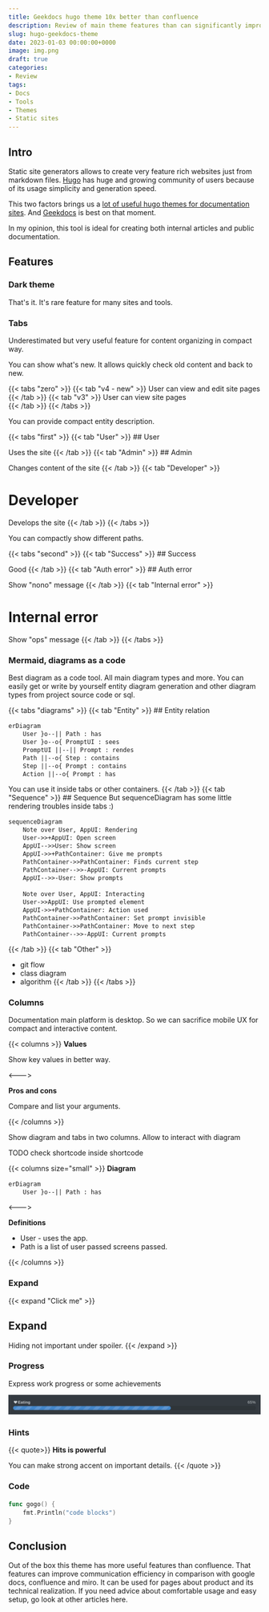 ```yaml
---
title: Geekdocs hugo theme 10x better than confluence
description: Review of main theme features than can significantly improve your team communication
slug: hugo-geekdocs-theme
date: 2023-01-03 00:00:00+0000
image: img.png
draft: true
categories:
- Review
tags:
- Docs
- Tools
- Themes
- Static sites
---
```


## Intro

Static site generators allows to create very feature rich websites just from markdown files.
[Hugo](https://gohugo.io/) has huge and growing community of users because of its usage simplicity and generation speed. 

This two factors brings us a [lot of useful hugo themes for documentation sites](https://themes.gohugo.io/tags/docs/). And [Geekdocs](https://geekdocs.de/) is best on that moment.  

In my opinion, this tool is ideal for creating both internal articles and public documentation.

## Features

### Dark theme

That's it. It's rare feature for many sites and tools.

### Tabs

Underestimated but very useful feature for content organizing in compact way.

You can show what's new. It allows quickly check old content and back to new.

{{< tabs "zero" >}}
{{< tab "v4 - new" >}} User can view and edit site pages 
{{< /tab >}}
{{< tab "v3" >}} User can view site pages  
{{< /tab >}}
{{< /tabs >}}


You can provide compact entity description.

{{< tabs "first" >}}
{{< tab "User" >}} ## User
 
Uses the site 
{{< /tab >}}
{{< tab "Admin" >}} ## Admin

Changes content of the site 
{{< /tab >}}
{{< tab "Developer" >}} 
# Developer 

Develops the site
{{< /tab >}}
{{< /tabs >}}

You can compactly show different paths.

{{< tabs "second" >}}
{{< tab "Success" >}} ## Success
 
Good
{{< /tab >}}
{{< tab "Auth error" >}} ## Auth error

Show "nono" message
{{< /tab >}}
{{< tab "Internal error" >}} 
# Internal error 

Show "ops" message
{{< /tab >}}
{{< /tabs >}}

### Mermaid, diagrams as a code

Best diagram as a code tool. All main diagram types and more. You can easily get or write by yourself entity diagram generation and other diagram types from project source code or sql.

{{< tabs "diagrams" >}}
{{< tab "Entity" >}} ## Entity relation

```mermaid
erDiagram
    User }o--|| Path : has
    User }o--o{ PromptUI : sees
    PromptUI ||--|| Prompt : rendes
    Path ||--o{ Step : contains
    Step ||--o{ Prompt : contains
    Action ||--o{ Prompt : has
```

You can use it inside tabs or other containers.
{{< /tab >}}
{{< tab "Sequence" >}} ## Sequence
But sequenceDiagram has some little rendering troubles inside tabs :)

```mermaid
sequenceDiagram
    Note over User, AppUI: Rendering
    User->>+AppUI: Open screen
    AppUI-->>User: Show screen
    AppUI->>+PathContainer: Give me prompts
    PathContainer->>PathContainer: Finds current step
    PathContainer-->>-AppUI: Current prompts
    AppUI-->>-User: Show prompts
    
    Note over User, AppUI: Interacting
    User->>AppUI: Use prompted element
    AppUI->>+PathContainer: Action used
    PathContainer->>PathContainer: Set prompt invisible
    PathContainer->>PathContainer: Move to next step
    PathContainer-->>-AppUI: Current prompts
```
{{< /tab >}}
{{< tab "Other" >}}
- git flow
- class diagram
- algorithm
{{< /tab >}}
{{< /tabs >}}

### Columns

Documentation main platform is desktop. So we can sacrifice mobile UX for compact and interactive content.

{{< columns >}} <!-- begin columns block -->
**Values**

Show key values in better way.

<---> <!-- magic separator, between columns -->

**Pros and cons**

Compare and list your arguments.

{{< /columns >}}

Show diagram and tabs in two columns. Allow to interact with diagram

TODO check shortcode inside shortcode

{{< columns size="small" >}}
**Diagram**

```mermaid
erDiagram
    User }o--|| Path : has
```

<--->

**Definitions**

- User - uses the app.
- Path is a list of user passed screens passed.

{{< /columns >}}

### Expand

{{< expand "Click me" >}}
## Expand
Hiding not important under spoiler.
{{< /expand >}}

### Progress

Express work progress or some achievements

![](progress.png)

### Hints

{{< quote>}}
**Hits is powerful**

You can make strong accent on important details.
{{< /quote >}}

### Code

```go
func gogo() {
	fmt.Println("code blocks")
}
```

## Conclusion

Out of the box this theme has more useful features than confluence. That features can improve communication efficiency in comparison with google docs, confluence and miro. It can be used for pages about product and its technical realization. If you need advice about comfortable usage and easy setup, go look at other articles here.